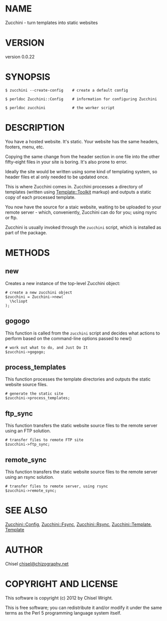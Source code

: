 # NAME

Zucchini - turn templates into static websites

# VERSION

version 0.0.22

# SYNOPSIS

    $ zucchini --create-config    # create a default config

    $ perldoc Zucchini::Config    # information for configuring Zucchini

    $ perldoc zucchini            # the worker script

# DESCRIPTION

You have a hosted website. It's static. Your website has the
same headers, footers, menu, etc.

Copying the same change from the header section in one file into
the other fifty-eight files in your site is boring.
It's also prone to error.

Ideally the site would be written using some kind of templating
system, so header files et al only needed to be updated once.

This is where Zucchini comes in. Zucchini processes a directory
of templates (written using [Template::Toolkit](https://metacpan.org/pod/Template::Toolkit) markup) and outputs
a static copy of each processed template.

You now have the source for a staic website, waiting to be uploaded
to your remote server - which, conveniently, Zucchini can do for you;
using rsync or ftp.

Zucchini is usually invoked through the `zucchini` script, which is installed
as part of the package.

# METHODS

## new

Creates a new instance of the top-level Zucchini object:

    # create a new zucchini object
    $zucchini = Zucchini->new(
      \%cliopt
    );

## gogogo

This function is called from the `zucchini` script and decides what
actions to perform based on the command-line options passed to new()

    # work out what to do, and Just Do It
    $zucchini->gogogo;

## process\_templates

This function processes the template directories and outputs the static
website source files.

    # generate the static site
    $zucchini->process_templates;

## ftp\_sync

This function transfers the static website source files to the remote server
using an FTP solution.

    # transfer files to remote FTP site
    $zucchini->ftp_sync;

## remote\_sync

This function transfers the static website source files to the remote server
using an rsync solution.

    # transfer files to remote server, using rsync
    $zucchini->remote_sync;

# SEE ALSO

[Zucchini::Config](https://metacpan.org/pod/Zucchini::Config),
[Zucchini::Fsync](https://metacpan.org/pod/Zucchini::Fsync),
[Zucchini::Rsync](https://metacpan.org/pod/Zucchini::Rsync),
[Zucchini::Template](https://metacpan.org/pod/Zucchini::Template),
[Template](https://metacpan.org/pod/Template)

# AUTHOR

Chisel <chisel@chizography.net>

# COPYRIGHT AND LICENSE

This software is copyright (c) 2012 by Chisel Wright.

This is free software; you can redistribute it and/or modify it under
the same terms as the Perl 5 programming language system itself.
